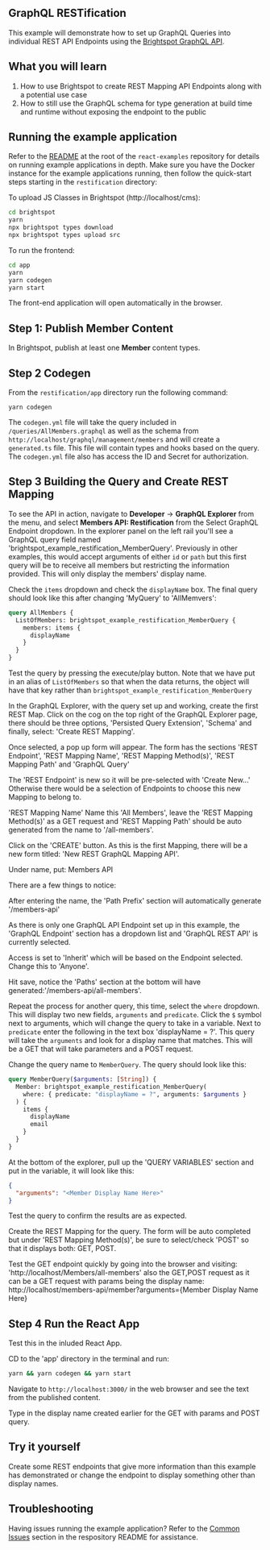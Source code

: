 ## GraphQL RESTification

This example will demonstrate how to set up GraphQL Queries into individual REST API Endpoints using the [Brightspot GraphQL API](https://www.brightspot.com/documentation/brightspot-cms-developer-guide/latest/graphql-api).

## What you will learn

1. How to use Brightspot to create REST Mapping API Endpoints along with a potential use case
2. How to still use the GraphQL schema for type generation at build time and runtime without exposing the endpoint to the public

## Running the example application

Refer to the [README](/README.md) at the root of the `react-examples` repository for details on running example applications in depth. Make sure you have the Docker instance for the example applications running, then follow the quick-start steps starting in the `restification` directory:

To upload JS Classes in Brightspot (http://localhost/cms):

```sh
cd brightspot
yarn
npx brightspot types download
npx brightspot types upload src

```

To run the frontend:

```sh
cd app
yarn
yarn codegen
yarn start
```

The front-end application will open automatically in the browser.

## Step 1: Publish Member Content

In Brightspot, publish at least one **Member** content types.

## Step 2 Codegen

From the `restification/app` directory run the following command:

```
yarn codegen
```

The `codegen.yml` file will take the query included in `/queries/AllMembers.graphql` as well as the schema from `http://localhost/graphql/management/members` and will create a `generated.ts` file. This file will contain types and hooks based on the query. The `codegen.yml` file also has access the ID and Secret for authorization.

## Step 3 Building the Query and Create REST Mapping

To see the API in action, navigate to **Developer** &rarr; **GraphQL Explorer** from the menu, and select **Members API: Restification** from the Select GraphQL Endpoint dropdown. In the explorer panel on the left rail you'll see a GraphQL query field named 'brightspot_example_restification_MemberQuery'. Previously in other examples, this would accept arguments of either `id` or `path` but this first query will be to receive all members but restricting the information provided. This will only display the members' display name.

Check the `items` dropdown and check the `displayName` box. The final query should look like this after changing 'MyQuery' to 'AllMemvers':

```graphql
query AllMembers {
  ListOfMembers: brightspot_example_restification_MemberQuery {
    members: items {
      displayName
    }
  }
}
```

Test the query by pressing the execute/play button. Note that we have put in an alias of `ListOfMembers` so that when the data returns, the object will have that key rather than `brightspot_example_restification_MemberQuery`

In the GraphQL Explorer, with the query set up and working, create the first REST Map. Click on the cog on the top right of the GraphQL Explorer page, there should be three options, 'Persisted Query Extension', 'Schema' and finally, select:
'Create REST Mapping'.

Once selected, a pop up form will appear. The form has the sections 'REST Endpoint', 'REST Mapping Name', 'REST Mapping Method(s)', 'REST Mapping Path' and 'GraphQL Query'

The 'REST Endpoint' is new so it will be pre-selected with 'Create New...' Otherwise there would be a selection of Endpoints to choose this new Mapping to belong to.

'REST Mapping Name' Name this 'All Members', leave the 'REST Mapping Method(s)' as a GET request and 'REST Mapping Path' should be auto generated from the name to '/all-members'.

Click on the 'CREATE' button. As this is the first Mapping, there will be a new form titled: 'New REST GraphQL Mapping API'.

Under name, put:
Members API

There are a few things to notice:

After entering the name, the 'Path Prefix' section will automatically generate '/members-api'

As there is only one GraphQL API Endpoint set up in this example, the 'GraphQL Endpoint' section has a dropdown list and 'GraphQL REST API' is currently selected.

Access is set to 'Inherit' which will be based on the Endpoint selected. Change this to 'Anyone'.

Hit save, notice the 'Paths' section at the bottom will have generated:'/members-api/all-members'.

Repeat the process for another query, this time, select the `where` dropdown. This will display two new fields, `arguments` and `predicate`. Click the `$` symbol next to arguments, which will change the query to take in a variable. Next to `predicate` enter the following in the text box 'displayName = ?'. This query will take the `arguments` and look for a display name that matches. This will be a GET that will take parameters and a POST request.

Change the query name to `MemberQuery`. The query should look like this:

```graphql
query MemberQuery($arguments: [String]) {
  Member: brightspot_example_restification_MemberQuery(
    where: { predicate: "displayName = ?", arguments: $arguments }
  ) {
    items {
      displayName
      email
    }
  }
}
```

At the bottom of the explorer, pull up the 'QUERY VARIABLES' section and put in the variable, it will look like this:

```json
{
  "arguments": "<Member Display Name Here>"
}
```

Test the query to confirm the results are as expected.

Create the REST Mapping for the query. The form will be auto completed but under 'REST Mapping Method(s)', be sure to select/check 'POST' so that it displays both: GET, POST.

Test the GET endpoint quickly by going into the browser and visiting:
'http://localhost/Members/all-members'
also the GET,POST request as it can be a GET request with params being the display name:
http://localhost/members-api/member?arguments={Member Display Name Here}

## Step 4 Run the React App

Test this in the inluded React App.

CD to the 'app' directory in the terminal and run:

```sh
yarn && yarn codegen && yarn start
```

Navigate to `http://localhost:3000/` in the web browser and see the text from the published content.

Type in the display name created earlier for the GET with params and POST query.

## Try it yourself

Create some REST endpoints that give more information than this example has demonstrated or change the endpoint to display something other than display names.

## Troubleshooting

Having issues running the example application? Refer to the [Common Issues](/README.md) section in the respository README for assistance.
